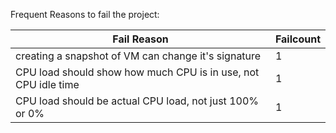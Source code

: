 Frequent Reasons to fail the project:

| Fail Reason                      | Failcount |
| -------------------------------- | --------- |
| creating a snapshot of VM can change it's signature | 1         |
| CPU load should show how much CPU is in use, not CPU idle time | 1         |
| CPU load should be actual CPU load, not just 100% or 0% | 1         |

